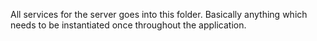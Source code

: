 All services for the server goes into this folder. Basically anything which needs to be instantiated once throughout the application.
